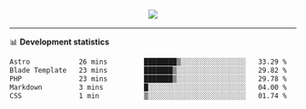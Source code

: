 <h3 align="center">
  <a href="https://github.com/hwalker928">
      <img src="https://github-profile-trophy.vercel.app/?username=hwalker928&no-bg=true&no-frame=true">
  </a>
</h3>


<hr>

📊 **Development statistics**

<!--START_SECTION:waka-->

```txt
Astro            26 mins         ████████▒░░░░░░░░░░░░░░░░   33.29 %
Blade Template   23 mins         ███████▒░░░░░░░░░░░░░░░░░   29.82 %
PHP              23 mins         ███████▒░░░░░░░░░░░░░░░░░   29.78 %
Markdown         3 mins          █░░░░░░░░░░░░░░░░░░░░░░░░   04.00 %
CSS              1 min           ▒░░░░░░░░░░░░░░░░░░░░░░░░   01.74 %
```

<!--END_SECTION:waka-->
